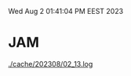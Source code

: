 Wed Aug  2 01:41:04 PM EEST 2023
# JAM
<a href='./cache/202308/02_13.log'>./cache/202308/02_13.log</a>
